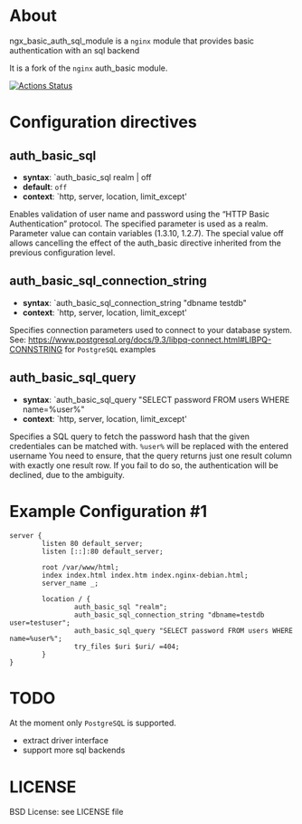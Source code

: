 About
=====

ngx_basic_auth_sql_module is a `nginx` module that provides basic authentication with an sql backend

It is a fork of the `nginx` auth_basic module. 

[![Actions Status](https://github.com/jwes/ngx_auth_basic_sql_module/workflows/CI/badge.svg)](https://github.com/jwes/ngx_auth_basic_sql_module/actions)


Configuration directives
========================
auth_basic_sql
---------------
* **syntax**: `auth_basic_sql realm | off
* **default**: `off`
* **context**: `http, server, location, limit_except'


Enables validation of user name and password using the “HTTP Basic Authentication” protocol. The specified parameter is used as a realm. Parameter value can contain variables (1.3.10, 1.2.7). The special value off allows cancelling the effect of the auth_basic directive inherited from the previous configuration level.

auth_basic_sql_connection_string
--------------------------------
* **syntax**: `auth_basic_sql_connection_string "dbname testdb"
* **context**: `http, server, location, limit_except'

Specifies connection parameters used to connect to your database system.
See: https://www.postgresql.org/docs/9.3/libpq-connect.html#LIBPQ-CONNSTRING for `PostgreSQL` examples 

auth_basic_sql_query
--------------------
* **syntax**: `auth_basic_sql_query "SELECT password FROM users WHERE name=%user%"
* **context**: `http, server, location, limit_except'

Specifies a SQL query to fetch the password hash that the given credentiales can be matched with.
`%user%` will be replaced with the entered username
You need to ensure, that the query returns just one result column with exactly one result row. 
If you fail to do so, the authentication will be declined, due to the ambiguity.

Example Configuration #1
========================

```
server {
        listen 80 default_server;
        listen [::]:80 default_server;

        root /var/www/html;
        index index.html index.htm index.nginx-debian.html;
        server_name _;

        location / {
                auth_basic_sql "realm";
                auth_basic_sql_connection_string "dbname=testdb user=testuser";
                auth_basic_sql_query "SELECT password FROM users WHERE name=%user%";
                try_files $uri $uri/ =404;
        }
}
```

TODO
====

At the moment only `PostgreSQL` is supported.
* extract driver interface
* support more sql backends  

LICENSE
=======

BSD License: see LICENSE file
